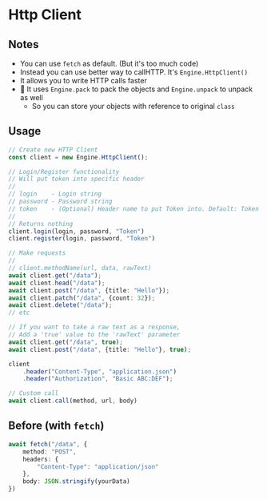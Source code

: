 # Http Client

## Notes
* You can use `fetch` as default. (But it's too much code)
* Instead you can use better way  to callHTTP. It's `Engine.HttpClient()`
* It allows you to write HTTP calls faster
* 💚 It uses `Engine.pack` to pack the objects and `Engine.unpack` to unpack as well
	* So you can store your objects with reference to original `class`

## Usage
```ts
// Create new HTTP Client
const client = new Engine.HttpClient();

// Login/Register functionality
// Will put token into specific header
//
// login    - Login string
// password - Password string
// token    - (Optional) Header name to put Token into. Default: Token
//
// Returns nothing
client.login(login, password, "Token")
client.register(login, password, "Token")

// Make requests
//
// client.methodName(url, data, rawText)
await client.get("/data");
await client.head("/data");
await client.post("/data", {title: "Hello"});
await client.patch("/data", {count: 32});
await client.delete("/data");
// etc

// If you want to take a raw text as a response,
// Add a 'true' value to the 'rawText' parameter
await client.get("/data", true);
await client.post("/data", {title: "Hello"}, true);

client
	.header("Content-Type", "application.json")
	.header("Authorization", "Basic ABC:DEF");

// Custom call
await client.call(method, url, body)
```

## Before (with `fetch`)
```ts
await fetch("/data", {
	method: "POST",
	headers: {
		"Content-Type": "application/json"
	},
	body: JSON.stringify(yourData)
})
```